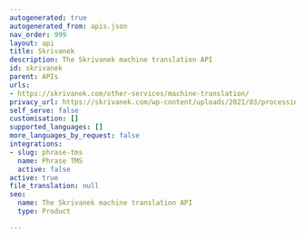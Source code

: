 ```yaml
---
autogenerated: true
autogenerated_from: apis.json
nav_order: 999
layout: api
title: Skrivanek
description: The Skrivanek machine translation API
id: skrivanek
parent: APIs
urls:
- https://skrivanek.com/other-services/machine-translation/
privacy_url: https://skrivanek.com/wp-content/uploads/2021/03/processing-and-protection-of-personal-data-in-skrivanek-0.pdf
self_serve: false
customisation: []
supported_languages: []
more_languages_by_request: false
integrations:
- slug: phrase-tms
  name: Phrase TMS
  active: false
active: true
file_translation: null
seo:
  name: The Skrivanek machine translation API
  type: Product

---
```



